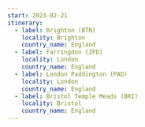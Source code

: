 ```yaml
---
start: 2023-02-21
itinerary:
  - label: Brighton (BTN)
    locality: Brighton
    country_name: England
  - label: Farringdon (ZFD)
    locality: London
    country_name: England
  - label: London Paddington (PAD)
    locality: London
    country_name: England
  - label: Bristol Temple Meads (BRI)
    locality: Bristol
    country_name: England
---
```

